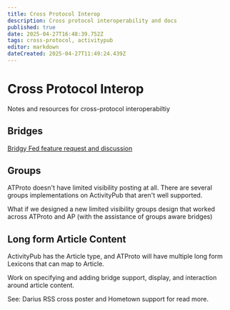 ```yaml
---
title: Cross Protocol Interop
description: Cross protocol interoperability and docs
published: true
date: 2025-04-27T16:48:39.752Z
tags: cross-protocol, activitypub
editor: markdown
dateCreated: 2025-04-27T11:49:24.439Z
---
```


# Cross Protocol Interop

Notes and resources for cross-protocol interoperabiltiy 

## Bridges

[Bridgy Fed feature request and discussion](https://github.com/snarfed/bridgy-fed/issues/1178)

> 

## Groups

ATProto doesn't have limited visibility posting at all. There are several groups implementations on ActivityPub that aren't well supported.

What if we designed a new limited visibility groups design that worked across ATProto and AP (with the assistance of groups aware bridges)

## Long form Article Content

ActivityPub has the Article type, and ATProto will have multiple long form Lexicons that can map to Article.

Work on specifying and adding bridge support, display, and interaction around article content.

See: Darius RSS cross poster and Hometown support for read more.